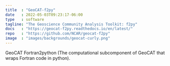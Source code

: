 ```yaml
---
title  : "GeoCAT-f2py"
date   : 2022-05-03T09:23:17-06:00
type   : software
tagline: "The Geoscience Community Analysis Toolkit: f2py"
docs   : "https://geocat-f2py.readthedocs.io/en/latest/"
repo   : "https://github.com/NCAR/geocat-f2py"
image  : "images/backgrounds/geocat-curly.png"
---
```


GeoCAT Fortran2python (The computational subcomponent of GeoCAT that wraps Fortran code in python).